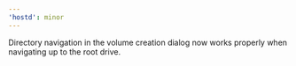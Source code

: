 ```yaml
---
'hostd': minor
---
```


Directory navigation in the volume creation dialog now works properly when navigating up to the root drive.
